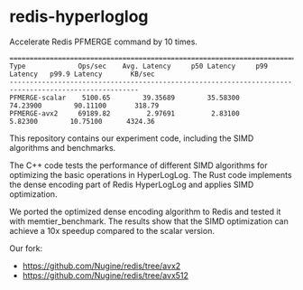 # redis-hyperloglog

Accelerate Redis PFMERGE command by 10 times.

```
======================================================================================================
Type             Ops/sec    Avg. Latency     p50 Latency     p99 Latency   p99.9 Latency       KB/sec 
------------------------------------------------------------------------------------------------------
PFMERGE-scalar    5100.65        39.35689        35.58300        74.23900        90.11100       318.79 
PFMERGE-avx2     69189.82         2.97691         2.83100         5.82300        10.75100      4324.36
```

This repository contains our experiment code, including the SIMD algorithms and benchmarks.

The C++ code tests the performance of different SIMD algorithms for optimizing the basic operations in HyperLogLog. The Rust code implements the dense encoding part of Redis HyperLogLog and applies SIMD optimization.

We ported the optimized dense encoding algorithm to Redis and tested it with memtier_benchmark. The results show that the SIMD optimization can achieve a 10x speedup compared to the scalar version.

Our fork:
+ https://github.com/Nugine/redis/tree/avx2
+ https://github.com/Nugine/redis/tree/avx512
